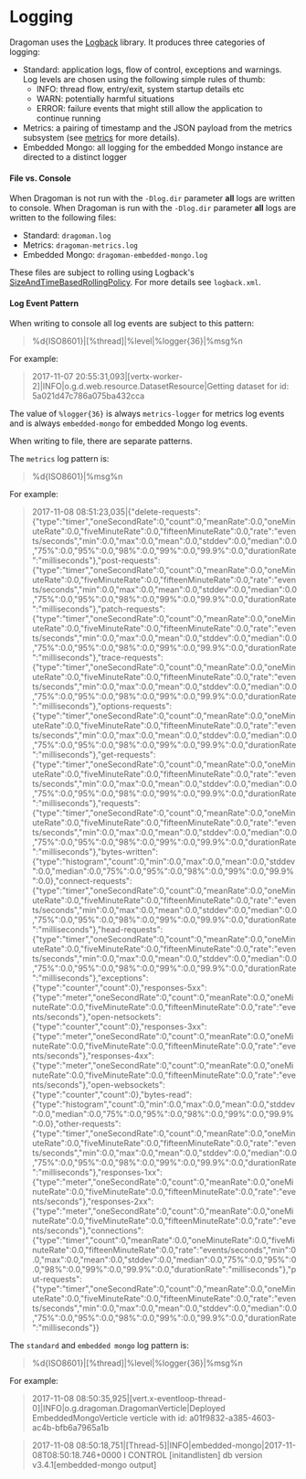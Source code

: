 Logging
======

Dragoman uses the [Logback](https://logback.qos.ch/) library. It produces three categories of logging:

* Standard: application logs, flow of control, exceptions and warnings. Log levels are chosen using the following simple rules of thumb:
  * INFO: thread flow, entry/exit, system startup details etc
  * WARN: potentially harmful situations
  * ERROR: failure events that might still allow the application to continue running
* Metrics: a pairing of timestamp and the JSON payload from the metrics subsystem (see [metrics](metrics.md) for more details).
* Embedded Mongo: all logging for the embedded Mongo instance are directed to a distinct logger 

#### File vs. Console

When Dragoman is not run with the `-Dlog.dir` parameter **all** logs are written to console. When Dragoman is run with the `-Dlog.dir` parameter **all** logs are written to the following files:

* Standard: `dragoman.log`
* Metrics: `dragoman-metrics.log`
* Embedded Mongo: `dragoman-embedded-mongo.log`

These files are subject to rolling using Logback's [SizeAndTimeBasedRollingPolicy](https://logback.qos.ch/manual/appenders.html#SizeAndTimeBasedRollingPolicy). For more details see `logback.xml`.


#### Log Event Pattern

When writing to console all log events are subject to this pattern:

> %d{ISO8601}|[%thread]|%level|%logger{36}|%msg%n

For example:

> 2017-11-07 20:55:31,093|[vertx-worker-2]|INFO|o.g.d.web.resource.DatasetResource|Getting dataset for id: 5a021d47c786a075ba432cca

The value of `%logger{36}` is always `metrics-logger` for metrics log events and is always `embedded-mongo` for embedded Mongo log events.

When writing to file, there are separate patterns.

The `metrics` log pattern is: 

> %d{ISO8601}|%msg%n

For example:

> 2017-11-08 08:51:23,035|{"delete-requests":{"type":"timer","oneSecondRate":0,"count":0,"meanRate":0.0,"oneMinuteRate":0.0,"fiveMinuteRate":0.0,"fifteenMinuteRate":0.0,"rate":"events/seconds","min":0.0,"max":0.0,"mean":0.0,"stddev":0.0,"median":0.0,"75%":0.0,"95%":0.0,"98%":0.0,"99%":0.0,"99.9%":0.0,"durationRate":"milliseconds"},"post-requests":{"type":"timer","oneSecondRate":0,"count":0,"meanRate":0.0,"oneMinuteRate":0.0,"fiveMinuteRate":0.0,"fifteenMinuteRate":0.0,"rate":"events/seconds","min":0.0,"max":0.0,"mean":0.0,"stddev":0.0,"median":0.0,"75%":0.0,"95%":0.0,"98%":0.0,"99%":0.0,"99.9%":0.0,"durationRate":"milliseconds"},"patch-requests":{"type":"timer","oneSecondRate":0,"count":0,"meanRate":0.0,"oneMinuteRate":0.0,"fiveMinuteRate":0.0,"fifteenMinuteRate":0.0,"rate":"events/seconds","min":0.0,"max":0.0,"mean":0.0,"stddev":0.0,"median":0.0,"75%":0.0,"95%":0.0,"98%":0.0,"99%":0.0,"99.9%":0.0,"durationRate":"milliseconds"},"trace-requests":{"type":"timer","oneSecondRate":0,"count":0,"meanRate":0.0,"oneMinuteRate":0.0,"fiveMinuteRate":0.0,"fifteenMinuteRate":0.0,"rate":"events/seconds","min":0.0,"max":0.0,"mean":0.0,"stddev":0.0,"median":0.0,"75%":0.0,"95%":0.0,"98%":0.0,"99%":0.0,"99.9%":0.0,"durationRate":"milliseconds"},"options-requests":{"type":"timer","oneSecondRate":0,"count":0,"meanRate":0.0,"oneMinuteRate":0.0,"fiveMinuteRate":0.0,"fifteenMinuteRate":0.0,"rate":"events/seconds","min":0.0,"max":0.0,"mean":0.0,"stddev":0.0,"median":0.0,"75%":0.0,"95%":0.0,"98%":0.0,"99%":0.0,"99.9%":0.0,"durationRate":"milliseconds"},"get-requests":{"type":"timer","oneSecondRate":0,"count":0,"meanRate":0.0,"oneMinuteRate":0.0,"fiveMinuteRate":0.0,"fifteenMinuteRate":0.0,"rate":"events/seconds","min":0.0,"max":0.0,"mean":0.0,"stddev":0.0,"median":0.0,"75%":0.0,"95%":0.0,"98%":0.0,"99%":0.0,"99.9%":0.0,"durationRate":"milliseconds"},"requests":{"type":"timer","oneSecondRate":0,"count":0,"meanRate":0.0,"oneMinuteRate":0.0,"fiveMinuteRate":0.0,"fifteenMinuteRate":0.0,"rate":"events/seconds","min":0.0,"max":0.0,"mean":0.0,"stddev":0.0,"median":0.0,"75%":0.0,"95%":0.0,"98%":0.0,"99%":0.0,"99.9%":0.0,"durationRate":"milliseconds"},"bytes-written":{"type":"histogram","count":0,"min":0.0,"max":0.0,"mean":0.0,"stddev":0.0,"median":0.0,"75%":0.0,"95%":0.0,"98%":0.0,"99%":0.0,"99.9%":0.0},"connect-requests":{"type":"timer","oneSecondRate":0,"count":0,"meanRate":0.0,"oneMinuteRate":0.0,"fiveMinuteRate":0.0,"fifteenMinuteRate":0.0,"rate":"events/seconds","min":0.0,"max":0.0,"mean":0.0,"stddev":0.0,"median":0.0,"75%":0.0,"95%":0.0,"98%":0.0,"99%":0.0,"99.9%":0.0,"durationRate":"milliseconds"},"head-requests":{"type":"timer","oneSecondRate":0,"count":0,"meanRate":0.0,"oneMinuteRate":0.0,"fiveMinuteRate":0.0,"fifteenMinuteRate":0.0,"rate":"events/seconds","min":0.0,"max":0.0,"mean":0.0,"stddev":0.0,"median":0.0,"75%":0.0,"95%":0.0,"98%":0.0,"99%":0.0,"99.9%":0.0,"durationRate":"milliseconds"},"exceptions":{"type":"counter","count":0},"responses-5xx":{"type":"meter","oneSecondRate":0,"count":0,"meanRate":0.0,"oneMinuteRate":0.0,"fiveMinuteRate":0.0,"fifteenMinuteRate":0.0,"rate":"events/seconds"},"open-netsockets":{"type":"counter","count":0},"responses-3xx":{"type":"meter","oneSecondRate":0,"count":0,"meanRate":0.0,"oneMinuteRate":0.0,"fiveMinuteRate":0.0,"fifteenMinuteRate":0.0,"rate":"events/seconds"},"responses-4xx":{"type":"meter","oneSecondRate":0,"count":0,"meanRate":0.0,"oneMinuteRate":0.0,"fiveMinuteRate":0.0,"fifteenMinuteRate":0.0,"rate":"events/seconds"},"open-websockets":{"type":"counter","count":0},"bytes-read":{"type":"histogram","count":0,"min":0.0,"max":0.0,"mean":0.0,"stddev":0.0,"median":0.0,"75%":0.0,"95%":0.0,"98%":0.0,"99%":0.0,"99.9%":0.0},"other-requests":{"type":"timer","oneSecondRate":0,"count":0,"meanRate":0.0,"oneMinuteRate":0.0,"fiveMinuteRate":0.0,"fifteenMinuteRate":0.0,"rate":"events/seconds","min":0.0,"max":0.0,"mean":0.0,"stddev":0.0,"median":0.0,"75%":0.0,"95%":0.0,"98%":0.0,"99%":0.0,"99.9%":0.0,"durationRate":"milliseconds"},"responses-1xx":{"type":"meter","oneSecondRate":0,"count":0,"meanRate":0.0,"oneMinuteRate":0.0,"fiveMinuteRate":0.0,"fifteenMinuteRate":0.0,"rate":"events/seconds"},"responses-2xx":{"type":"meter","oneSecondRate":0,"count":0,"meanRate":0.0,"oneMinuteRate":0.0,"fiveMinuteRate":0.0,"fifteenMinuteRate":0.0,"rate":"events/seconds"},"connections":{"type":"timer","count":0,"meanRate":0.0,"oneMinuteRate":0.0,"fiveMinuteRate":0.0,"fifteenMinuteRate":0.0,"rate":"events/seconds","min":0.0,"max":0.0,"mean":0.0,"stddev":0.0,"median":0.0,"75%":0.0,"95%":0.0,"98%":0.0,"99%":0.0,"99.9%":0.0,"durationRate":"milliseconds"},"put-requests":{"type":"timer","oneSecondRate":0,"count":0,"meanRate":0.0,"oneMinuteRate":0.0,"fiveMinuteRate":0.0,"fifteenMinuteRate":0.0,"rate":"events/seconds","min":0.0,"max":0.0,"mean":0.0,"stddev":0.0,"median":0.0,"75%":0.0,"95%":0.0,"98%":0.0,"99%":0.0,"99.9%":0.0,"durationRate":"milliseconds"}}

The `standard` and `embedded mongo` log pattern is: 

> %d{ISO8601}|[%thread]|%level|%logger{36}|%msg%n

For example:

> 2017-11-08 08:50:35,925|[vert.x-eventloop-thread-0]|INFO|o.g.dragoman.DragomanVerticle|Deployed EmbeddedMongoVerticle verticle with id: a01f9832-a385-4603-ac4b-bfb6a7965a1b

> 2017-11-08 08:50:18,751|[Thread-5]|INFO|embedded-mongo|2017-11-08T08:50:18.746+0000 I CONTROL  [initandlisten] db version v3.4.1[embedded-mongo output] 
